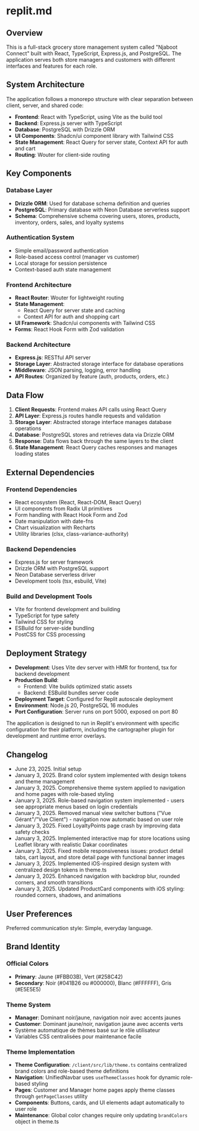 # replit.md

## Overview

This is a full-stack grocery store management system called "Njaboot Connect" built with React, TypeScript, Express.js, and PostgreSQL. The application serves both store managers and customers with different interfaces and features for each role.

## System Architecture

The application follows a monorepo structure with clear separation between client, server, and shared code:

- **Frontend**: React with TypeScript, using Vite as the build tool
- **Backend**: Express.js server with TypeScript
- **Database**: PostgreSQL with Drizzle ORM
- **UI Components**: Shadcn/ui component library with Tailwind CSS
- **State Management**: React Query for server state, Context API for auth and cart
- **Routing**: Wouter for client-side routing

## Key Components

### Database Layer
- **Drizzle ORM**: Used for database schema definition and queries
- **PostgreSQL**: Primary database with Neon Database serverless support
- **Schema**: Comprehensive schema covering users, stores, products, inventory, orders, sales, and loyalty systems

### Authentication System
- Simple email/password authentication
- Role-based access control (manager vs customer)
- Local storage for session persistence
- Context-based auth state management

### Frontend Architecture
- **React Router**: Wouter for lightweight routing
- **State Management**: 
  - React Query for server state and caching
  - Context API for auth and shopping cart
- **UI Framework**: Shadcn/ui components with Tailwind CSS
- **Forms**: React Hook Form with Zod validation

### Backend Architecture
- **Express.js**: RESTful API server
- **Storage Layer**: Abstracted storage interface for database operations
- **Middleware**: JSON parsing, logging, error handling
- **API Routes**: Organized by feature (auth, products, orders, etc.)

## Data Flow

1. **Client Requests**: Frontend makes API calls using React Query
2. **API Layer**: Express.js routes handle requests and validation
3. **Storage Layer**: Abstracted storage interface manages database operations
4. **Database**: PostgreSQL stores and retrieves data via Drizzle ORM
5. **Response**: Data flows back through the same layers to the client
6. **State Management**: React Query caches responses and manages loading states

## External Dependencies

### Frontend Dependencies
- React ecosystem (React, React-DOM, React Query)
- UI components from Radix UI primitives
- Form handling with React Hook Form and Zod
- Date manipulation with date-fns
- Chart visualization with Recharts
- Utility libraries (clsx, class-variance-authority)

### Backend Dependencies
- Express.js for server framework
- Drizzle ORM with PostgreSQL support
- Neon Database serverless driver
- Development tools (tsx, esbuild, Vite)

### Build and Development Tools
- Vite for frontend development and building
- TypeScript for type safety
- Tailwind CSS for styling
- ESBuild for server-side bundling
- PostCSS for CSS processing

## Deployment Strategy

- **Development**: Uses Vite dev server with HMR for frontend, tsx for backend development
- **Production Build**: 
  - Frontend: Vite builds optimized static assets
  - Backend: ESBuild bundles server code
- **Deployment Target**: Configured for Replit autoscale deployment
- **Environment**: Node.js 20, PostgreSQL 16 modules
- **Port Configuration**: Server runs on port 5000, exposed on port 80

The application is designed to run in Replit's environment with specific configuration for their platform, including the cartographer plugin for development and runtime error overlays.

## Changelog
- June 23, 2025. Initial setup
- January 3, 2025. Brand color system implemented with design tokens and theme management
- January 3, 2025. Comprehensive theme system applied to navigation and home pages with role-based styling
- January 3, 2025. Role-based navigation system implemented - users see appropriate menus based on login credentials
- January 3, 2025. Removed manual view switcher buttons ("Vue Gérant"/"Vue Client") - navigation now automatic based on user role
- January 3, 2025. Fixed LoyaltyPoints page crash by improving data safety checks
- January 3, 2025. Implemented interactive map for store locations using Leaflet library with realistic Dakar coordinates
- January 3, 2025. Fixed mobile responsiveness issues: product detail tabs, cart layout, and store detail page with functional banner images
- January 3, 2025. Implemented iOS-inspired design system with centralized design tokens in theme.ts
- January 3, 2025. Enhanced navigation with backdrop blur, rounded corners, and smooth transitions
- January 3, 2025. Updated ProductCard components with iOS styling: rounded corners, shadows, and animations

## User Preferences

Preferred communication style: Simple, everyday language.

## Brand Identity

### Official Colors
- **Primary**: Jaune (#FBB03B), Vert (#258C42)  
- **Secondary**: Noir (#041B26 ou #000000), Blanc (#FFFFFF), Gris (#E5E5E5)

### Theme System
- **Manager**: Dominant noir/jaune, navigation noir avec accents jaunes
- **Customer**: Dominant jaune/noir, navigation jaune avec accents verts
- Système automatique de thèmes basé sur le rôle utilisateur
- Variables CSS centralisées pour maintenance facile

### Theme Implementation
- **Theme Configuration**: `/client/src/lib/theme.ts` contains centralized brand colors and role-based theme definitions
- **Navigation**: UnifiedNavbar uses `useThemeClasses` hook for dynamic role-based styling
- **Pages**: Customer and Manager home pages apply theme classes through `getPageClasses` utility
- **Components**: Buttons, cards, and UI elements adapt automatically to user role
- **Maintenance**: Global color changes require only updating `brandColors` object in theme.ts
